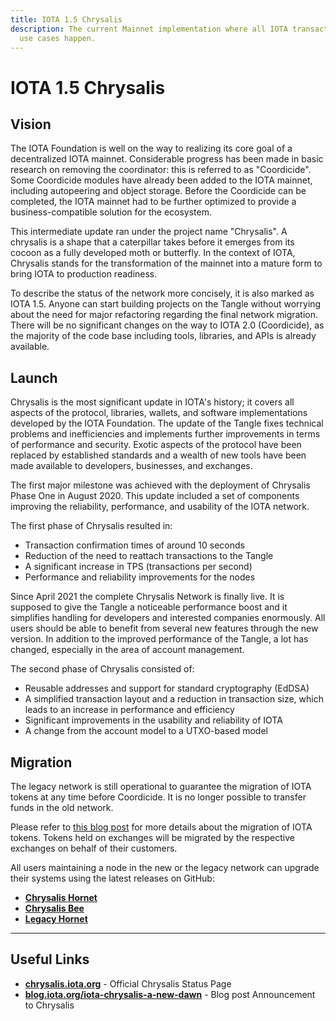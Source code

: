 ```yaml
---
title: IOTA 1.5 Chrysalis
description: The current Mainnet implementation where all IOTA transactions and
  use cases happen.
---
```


# IOTA 1.5 Chrysalis

## Vision

The IOTA Foundation is well on the way to realizing its core goal of a decentralized IOTA mainnet. Considerable progress has been made in basic research on removing the coordinator: this is referred to as "Coordicide". Some Coordicide modules have already been added to the IOTA mainnet, including autopeering and object storage. Before the Coordicide can be completed, the IOTA mainnet had to be further optimized to provide a business-compatible solution for the ecosystem.

This intermediate update ran under the project name "Chrysalis". A chrysalis is a shape that a caterpillar takes before it emerges from its cocoon as a fully developed moth or butterfly. In the context of IOTA, Chrysalis stands for the transformation of the mainnet into a mature form to bring IOTA to production readiness.

To describe the status of the network more concisely, it is also marked as IOTA 1.5. Anyone can start building projects on the Tangle without worrying about the need for major refactoring regarding the final network migration. There will be no significant changes on the way to IOTA 2.0 (Coordicide), as the majority of the code base including tools, libraries, and APIs is already available.

## Launch

Chrysalis is the most significant update in IOTA's history; it covers all aspects of the protocol, libraries, wallets, and software implementations developed by the IOTA Foundation. The update of the Tangle fixes technical problems and inefficiencies and implements further improvements in terms of performance and security. Exotic aspects of the protocol have been replaced by established standards and a wealth of new tools have been made available to developers, businesses, and exchanges.

The first major milestone was achieved with the deployment of Chrysalis Phase One in August 2020. This update included a set of components improving the reliability, performance, and usability of the IOTA network.

The first phase of Chrysalis resulted in:

- Transaction confirmation times of around 10 seconds
- Reduction of the need to reattach transactions to the Tangle
- A significant increase in TPS (transactions per second)
- Performance and reliability improvements for the nodes

Since April 2021 the complete Chrysalis Network is finally live. It is supposed to give the Tangle a noticeable performance boost and it simplifies handling for developers and interested companies enormously. All users should be able to benefit from several new features through the new version. In addition to the improved performance of the Tangle, a lot has changed, especially in the area of account management.

The second phase of Chrysalis consisted of:

- Reusable addresses and support for standard cryptography (EdDSA)
- A simplified transaction layout and a reduction in transaction size, which leads to an increase in performance and efficiency
- Significant improvements in the usability and reliability of IOTA
- A change from the account model to a UTXO-based model

## Migration

The legacy network is still operational to guarantee the migration of IOTA tokens at any time before Coordicide. It is no longer possible to transfer funds in the old network.

Please refer to [this blog post](https://blog.iota.org/chrysalis-migration-process/) for more details about the migration of IOTA tokens. Tokens held on exchanges will be migrated by the respective exchanges on behalf of their customers.

All users maintaining a node in the new or the legacy network can upgrade their systems using the latest releases on GitHub:

- [**Chrysalis Hornet**](https://github.com/gohornet/hornet)
- [**Chrysalis Bee**](https://github.com/iotaledger/bee)
- [**Legacy Hornet**](https://github.com/gohornet/hornet/releases/tag/v0.5.8)

---

## Useful Links

- [**chrysalis.iota.org**](https://chrysalis.iota.org/) - Official Chrysalis Status Page
- [**blog.iota.org/iota-chrysalis-a-new-dawn**](https://blog.iota.org/iota-chrysalis-a-new-dawn/) - Blog post Announcement to Chrysalis
